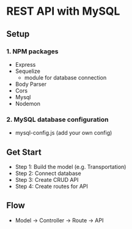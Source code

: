 # REST API with MySQL

## Setup

### 1. NPM packages
- Express
- Sequelize
  - module for database connection
- Body Parser
- Cors
- Mysql
- Nodemon

### 2. MySQL database configuration
- mysql-config.js (add your own config)

## Get Start
- Step 1: Build the model (e.g. Transportation)
- Step 2: Connect database
- Step 3: Create CRUD API
- Step 4: Create routes for API

## Flow
- Model -> Controller -> Route -> API